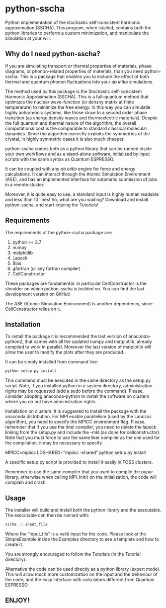 # python-sscha

Python implementation of the stochastic self-consistent harmonic approximation (SSCHA).
This program, when istalled, contains both the python libraries to perform a 
custom minimization, and manipulate the simulation at your will.

## Why do I need python-sscha?

If you are simulating transport or thermal properties of materials, phase diagrams, or phonon-related properties of materials, than you need python-sscha.
This is a package that enables you to include the effect of both thermal and quantum phonon fluctuations into your *ab initio* simulations.

The method used by this package is the  Stochastic self-consistent Harmonic Approximation (SSCHA). This is a full-quantum method that optimizes the nuclear wave-function (or density matrix at finite temperature) to minimize the free energy.
In this way you can simulatie highly anharmonic systems, like those close to a second order phase transition (as charge density waves and thermoelectric materials). 
Despite the full quantum and thermal nature of the algorithm, the overall computational cost is the comparable to standard classical molecular dynamics. Since the algorithm correctly exploits the symmetries of the crystal, in highly symmetric cases it is also much cheaper. 

python-sscha comes both as a python library that can be runned inside your own workflows and as a stand-alone software, initialized by input scripts with the same syntax as Quantum ESPRESSO.

It can be coupled with any *ab initio* engine for force and energy calculations. It can interact through the Atomic Simulation Environment (ASE), and has an implemented interface for automatic submission of jobs in a remote cluster.

Moreover, it is quite easy to use, a standard input is highly human readable and less than 10 lines!
So, what are you waiting? Download and install python-sscha, and start enjoing the Tutorials!


## Requirements

The requirements of the python-sscha package are:
1. python >= 2.7
2. numpy
3. matplotlib
3. Lapack
4. Blas
5. gfortran (or any fortran compiler)
6. CellConstructor

These packages are fundamental. In particular CellConstructor is the shoulder on
which python-sscha is builded on. You can find the last development version on
GitHub

The ASE (Atomic Simulation Environment) is another dependency, since CellConstructor
relies on it.


## Installation

To install the package it is recommended the last version of anaconda-python2,
that cames with all the updated numpy and matplotlib, already compiled to work
in parallel. 
Moreover the last version of matplotlib will allow the user to modify the plots 
after they are produced.

It can be simply installed from command line:

```bash
python setup.py install
```

This command must be executed in the same directory as the setup.py script.
Note, if you installed python in a system directory, administration rights may be
requested (add a sudo before the command). 
Please, consider adopting anaconda-python to install the software on clusters where you do not have 
administration rights.

Installation on clusters:
It is suggested to install the package with the anaconda distribution.
For MPI enable parallelism (used by the Lanczos algorithm), you need to specify the MPICC 
environment flag. 
Please, remember that if you use the intel compiler, you need to delete the lapack linking from the
setup.py and include the -mkl (as done for cellconstructor).
Note that you must force to use the same liker compiler as the one used for the compilation.
it may be necessary to specify

MPICC=mpiicc LDSHARED="mpiicc -shared" python setup.py install

A specific setup.py script is provided to install it easily in FOSS clusters.

Remember to use the same compiler that you used to compile the pypar library, 
otherwise when calling MPI_Init() on the initialization, the code will complain and crash.

## Usage

The installer will build and install both the python library and the executable.
The executable can then be runned with:

```bash
sscha -i input_file
```
Where the "input_file" is a valid input for the code. Please look at the SimpleExample
inside the Examples directory to see a template and how to create it.

You are strongly encouraged to follow the Tutorials (in the Tutorial directory).

Alternative the code can be used directly as a python library (expert mode).
This will allow much more customization on the input and the behaviour of the
code, and the easy interface with calculators different from Quantum ESPRESSO.

## ENJOY!
